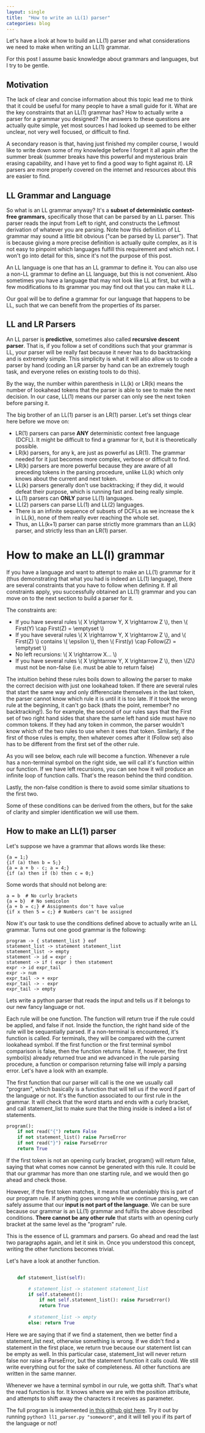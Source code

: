 ```yaml
---
layout: single
title:  "How to write an LL(1) parser"
categories: blog
---
```


Let's have a look at how to build an LL(1) parser and what considerations we need to make when writing an LL(1) grammar.

For this post I assume basic knowledge about grammars and languages, but I try to be gentle.

## Motivation 
The lack of clear and concise information about this topic lead me to think that it could be useful for many people to have a small guide for it. What are the key constraints that an LL(1) grammar has? How to actually write a parser for a grammar you designed? The answers to these questions are actually quite simple, yet most sources I had looked up seemed to be either unclear, not very well focused, or difficult to find.

A secondary reason is that, having just finished my compiler course, I would like to write down some of my knowledge before I forget it all again after the summer break (summer breaks have this powerful and mysterious brain erasing capability, and I have yet to find a good way to fight against it). LR parsers are more properly covered on the internet and resources about this are easier to find.

## LL Grammar and Language

So what is an LL grammar anyway? It's a **subset of deterministic context-free grammars**, specifically those that can be parsed by an LL parser. This parser reads the input from Left to right, and constructs the Leftmost derivation of whatever you are parsing. Note how this definition of LL grammar may sound a little bit obvious ("can be parsed by LL parser"). That is because giving a more precise definition is actually quite complex, as it is not easy to pinpoint which languages fulfill this requirement and which not. I won't go into detail for this, since it's not the purpose of this post.

An LL language is one that has an LL grammar to define it. You can also use a non-LL grammar to define an LL language, but this is not convenient. Also sometimes you have a language that may not look like LL at first, but with a few modifications to its grammar you may find out that you can make it LL.

Our goal will be to define a grammar for our language that happens to be LL, such that we can benefit from the properties of its parser. 

## LL and LR Parsers

An LL parser is **predictive**, sometimes also called **recursive descent parser**. That is, if you follow a set of conditions such that your grammar is LL, your parser will be really fast because it never has to do backtracking and is extremely simple. This simplicity is what it will also allow us to code a parser by hand (coding an LR parser by hand can be an extremely tough task, and everyone relies on existing tools to do this).

By the way, the number within parenthesis in LL(k) or LR(k) means the number of lookahead tokens that the parser is able to see to make the next decision. In our case, LL(1) means our parser can only see the next token before parsing it.

The big brother of an LL(1) parser is an LR(1) parser. Let's set things clear here before we move on: 

- LR(1) parsers can parse **ANY** deterministic context free language (DCFL). It might be difficult to find a grammar for it, but it is theoretically possible.
- LR(k) parsers, for any k, are just as powerful as LR(1). The grammar needed for it just becomes more complex, verbose or difficult to find.
- LR(k) parsers are more powerful because they are aware of all preceding tokens in the parsing procedure, unlike LL(k) which only knows about the current and next token.
- LL(k) parsers generally don't use backtracking; if they did, it would defeat their purpose, which is running fast and being really simple.
- LL(1) parsers can **ONLY** parse LL(1) languages.
- LL(2) parsers can parse LL(1) and LL(2) languages. 
- There is an infinite sequence of subsets of DCFLs as we increase the k in LL(k), none of them really ever reaching the whole set. 
- Thus, an LL(k+1) parser can parse strictly more grammars than an LL(k) parser, and strictly less than an LR(1) parser.



# How to make an LL(I) grammar

If you have a language and want to attempt to make an LL(1) grammar for it (thus demonstrating that what you had is indeed an LL(1) language), there are several constraints that you have to follow when defining it. If all constraints apply, you successfully obtained an LL(1) grammar and you can move on to the next section to build a parser for it. 

The constraints are:

* If you have several rules \\( X \rightarrow Y, X \rightarrow Z \\), then \\( First(Y) \cap First(Z) = \emptyset \\)
* If you have several rules \\( X \rightarrow Y, X \rightarrow Z \\), and \\( First(Z) \\) contains \\( \epsilon \\), then \\( First(y) \cap Follow(Z) = \emptyset \\)
* No left recursions: \\( X \rightarrow X... \\)
* If you have several rules \\( X \rightarrow Y, X \rightarrow Z \\), then \\(Z\\) must not be non-false (i.e. must be able to return false)


The intuition behind these rules boils down to allowing the parser to make the correct decision with just one lookahead token. If there are several rules that start the same way and only differenciate themselves in the last token, the parser cannot know which rule it is until it is too late. If it took the wrong rule at the beginning, it can't go back (thats the point, remember? no backtracking!). So for example, the second of our rules says that the First set of two right hand sides that share the same left hand side must have no common tokens. If they had any token in common, the parser wouldn't know which of the two rules to use when it sees that token. Similarly, if the first of those rules is empty, then whatever comes after it (Follow set) also has to be different from the first set of the other rule. 

As you will see below, each rule will become a function. Whenever a rule has a non-terminal symbol on the right side, we will call it's function within our function. If we have left recursions, you can see how it will produce an infinite loop of function calls. That's the reason behind the third condition.

Lastly, the non-false condition is there to avoid some similar situations to the first two.

Some of these conditions can be derived from the others, but for the sake of clarity and simpler identification we will use them.

## How to make an LL(1) parser

Let's suppose we have a grammar that allows words like these:
~~~
{a = 1;} 
{if (a) then b = 5;}
{a = a + b - c; a = 4;}
{if (a) then if (b) then c = 0;}
~~~

Some words that should not belong are:
~~~
a = b  # No curly brackets
{a = b}  # No semicolon
{a + b = c;} # Assignments don't have value
{if x then 5 = c;} # Numbers can't be assigned
~~~

Now it's our task to use the conditions defined above to actually write an LL grammar. Turns out one good grammar is the following:

~~~ 
program -> { statement_list } eof
statement_list -> statement statement_list
statement_list -> empty
statement -> id = expr ;
statement -> if ( expr ) then statement
expr -> id expr_tail
expr -> num
expr_tail -> + expr
expr_tail -> - expr
expr_tail -> empty
~~~

Lets write a python parser that reads the input and tells us if it belongs to our new fancy language or not. 

Each rule will be  one function. The function will return true if the rule could be applied, and false if not. Inside the function, the right hand side of the rule will be sequantially parsed. If a non-terminal is encountered, it's function is called. For terminals, they will be compared with the current lookahead symbol. If the first function or the first terminal symbol comparison is false, then the function returns false. If, however, the first symbol(s) already returned true and we advanced in the rule parsing procedure, a function or comparison returning false will imply a parsing error. Let's have a look with an example. 

The first function that our parser will call is the one we usually call "program", which basically is a function that will tell us if the word if part of the language or not. It's the function associated to our first rule in the grammar. It will check that the word starts and ends with a curly bracket, and call statement_list to make sure that the thing inside is indeed a list of statements. 

~~~ python
program(): 
    if not read("{") return False
    if not statement_list() raise ParseError
    if not read("}") raise ParseError
    return True
~~~

If the first token is not an opening curly bracket, program() will return false, saying that what comes now cannot be generated with this rule. It could be that our grammar has more than one starting rule, and we would then go ahead and check those. 

However, if the first token matches, it means that undeniably this is part of our program rule. If anything goes wrong while we continue parsing, we can safely assume that our **input is not part of the language**. We can be sure because our grammar is an LL(1) grammar and fulfils the above described conditions. **There cannot be any other rule** that starts with an opening curly bracket at the same level as the "program" rule. 

This is the essence of LL grammars and parsers. Go ahead and read the last two paragraphs again, and let it sink in. Once you understood this concept, writing the other functions becomes trivial.

Let's have a look at another function. 

~~~ python
    
    def statement_list(self):

        # statement_list -> statement statement_list
        if self.statement(): 
            if not self.statement_list(): raise ParseError()
            return True
    
        # statement_list -> empty
        else: return True

~~~

Here we are saying that if we find a statement, then we better find a statement_list next, otherwise something is wrong. If we didn't find a statement in the first place, we return true because our statement list can be empty as well. In this particular case, statement_list will never return false nor raise a ParseError, but the statement function it calls could. We still write everything out for the sake of completeness. All other functions are written in the same manner.

Whenever we have a terminal symbol in our rule, we gotta shift. That's what the read function is for. It knows where we are with the position attribute, and attempts to shift away the characters it receives as parameter. 

The full program is implemented [in this github gist here](https://gist.github.com/mariomeissner/f2d7e0aa82ffa9f16363704de5253de1).
Try it out by running `python3 ll1_parser.py "someword"`, and it will tell you if its part of the language or not!
